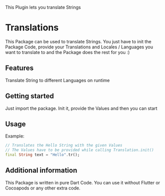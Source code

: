 <!-- 
This README describes the package. If you publish this package to pub.dev,
this README's contents appear on the landing page for your package.

For information about how to write a good package README, see the guide for
[writing package pages](https://dart.dev/guides/libraries/writing-package-pages). 

For general information about developing packages, see the Dart guide for
[creating packages](https://dart.dev/guides/libraries/create-library-packages)
and the Flutter guide for
[developing packages and plugins](https://flutter.dev/developing-packages). 
-->

This Plugin lets you translate Strings

# Translations
This Package can be used to translate Strings. You just have to 
init the Package Code, provide your Translations and Locales / Languages
you want to translate to and the Package does the rest for you :)

## Features

Translate String to different Languages on runtime

## Getting started

Just import the package.
Init it, provide the Values and then you can start

## Usage

Example:
```dart
// Translates the Hello String with the given Values
// The Values have to be provided while calling Translation.init()
final String text = "Hello".tr();
```

## Additional information

This Package is written in pure Dart Code. You can use it without Flutter or Cocoapods or any other extra code.
